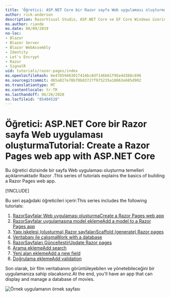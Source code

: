 ```yaml
---
title: 'Öğretici: ASP.NET Core bir Razor sayfa Web uygulaması oluşturma'
author: rick-anderson
description: RazorVisual Studio, ASP.NET Core ve EF Core Windows üzerinde bir sayfa Web uygulaması oluşturun.
ms.author: riande
ms.date: 08/09/2019
no-loc:
- Blazor
- Blazor Server
- Blazor WebAssembly
- Identity
- Let's Encrypt
- Razor
- SignalR
uid: tutorials/razor-pages/index
ms.openlocfilehash: 6e47859463017414bc8df146b61f95e4d388c696
ms.sourcegitcommit: d65a027e78bf0b83727f975235a18863e685d902
ms.translationtype: MT
ms.contentlocale: tr-TR
ms.lasthandoff: 06/26/2020
ms.locfileid: "85404528"
---
```

# <a name="tutorial-create-a-razor-pages-web-app-with-aspnet-core"></a><span data-ttu-id="c7da0-103">Öğretici: ASP.NET Core bir Razor sayfa Web uygulaması oluşturma</span><span class="sxs-lookup"><span data-stu-id="c7da0-103">Tutorial: Create a Razor Pages web app with ASP.NET Core</span></span>

<span data-ttu-id="c7da0-104">Bu öğretici dizisinde bir sayfa Web uygulaması oluşturma temelleri açıklanmaktadır Razor .</span><span class="sxs-lookup"><span data-stu-id="c7da0-104">This series of tutorials explains the basics of building a Razor Pages web app.</span></span> 

[!INCLUDE[](~/includes/advancedRP.md)]

<span data-ttu-id="c7da0-105">Bu seri aşağıdaki öğreticileri içerir:</span><span class="sxs-lookup"><span data-stu-id="c7da0-105">This series includes the following tutorials:</span></span>

1. <span data-ttu-id="c7da0-106">[RazorSayfalar Web uygulaması oluşturma](xref:tutorials/razor-pages/razor-pages-start)</span><span class="sxs-lookup"><span data-stu-id="c7da0-106">[Create a Razor Pages web app](xref:tutorials/razor-pages/razor-pages-start)</span></span>
1. <span data-ttu-id="c7da0-107">[RazorSayfalar uygulamasına model ekleme](xref:tutorials/razor-pages/model)</span><span class="sxs-lookup"><span data-stu-id="c7da0-107">[Add a model to a Razor Pages app](xref:tutorials/razor-pages/model)</span></span>
1. <span data-ttu-id="c7da0-108">[Yapı iskelesi (oluşturma) Razor sayfaları](xref:tutorials/razor-pages/page)</span><span class="sxs-lookup"><span data-stu-id="c7da0-108">[Scaffold (generate) Razor pages](xref:tutorials/razor-pages/page)</span></span>
1. [<span data-ttu-id="c7da0-109">Veritabanı ile çalışma</span><span class="sxs-lookup"><span data-stu-id="c7da0-109">Work with a database</span></span>](xref:tutorials/razor-pages/sql)
1. <span data-ttu-id="c7da0-110">[RazorSayfaları Güncelleştir](xref:tutorials/razor-pages/da1)</span><span class="sxs-lookup"><span data-stu-id="c7da0-110">[Update Razor pages](xref:tutorials/razor-pages/da1)</span></span>
1. [<span data-ttu-id="c7da0-111">Arama ekleme</span><span class="sxs-lookup"><span data-stu-id="c7da0-111">Add search</span></span>](xref:tutorials/razor-pages/search)
1. [<span data-ttu-id="c7da0-112">Yeni alan ekleme</span><span class="sxs-lookup"><span data-stu-id="c7da0-112">Add a new field</span></span>](xref:tutorials/razor-pages/new-field)
1. [<span data-ttu-id="c7da0-113">Doğrulama ekleme</span><span class="sxs-lookup"><span data-stu-id="c7da0-113">Add validation</span></span>](xref:tutorials/razor-pages/validation)

<span data-ttu-id="c7da0-114">Son olarak, bir film veritabanını görüntüleyebilen ve yönetebileceğini bir uygulamanıza sahip olacaksınız.</span><span class="sxs-lookup"><span data-stu-id="c7da0-114">At the end, you'll have an app that can display and manage a database of movies.</span></span>

![Örnek uygulamanın örnek sayfası](index/_static/sample-page.png)
